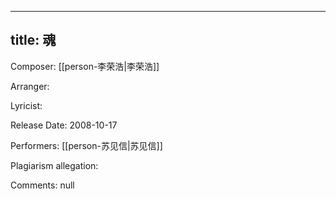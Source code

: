 
---
title: 魂
---
Composer: [[person-李荣浩|李荣浩]]

Arranger: 

Lyricist: 

Release Date: 2008-10-17

Performers: [[person-苏见信|苏见信]]

Plagiarism allegation:


Comments:
null
